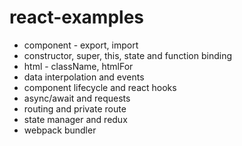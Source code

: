 # react-examples

- component - export, import 
- constructor, super, this, state and function binding 
- html - className, htmlFor
- data interpolation and events 
- component lifecycle and react hooks 
- async/await and requests
- routing and private route
- state manager and redux
- webpack bundler